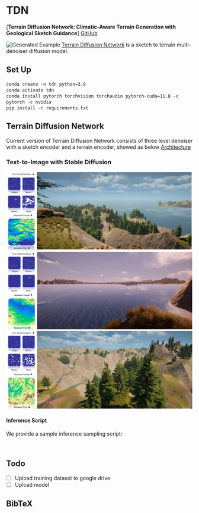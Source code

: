 # TDN

[**Terrain Diffusion Network: Climatic-Aware Terrain Generation with Geological Sketch Guidance**]
[GitHub](https://github.com/TDNResearch/TDN)

![Generated Example](assets/samples/teaser.png)
[Terrain Diffusion Network](#stable-diffusion) is a sketch to terrain multi-denoiser diffusion model.

  
## Set Up

```
conda create -n tdn python=3.9
conda activate tdn
conda install pytorch torchvision torchaudio pytorch-cuda=11.8 -c pytorch -c nvidia
pip install -r requirements.txt
```


## Terrain Diffusion Network

Current version of Terrain Diffusion Network consists of three level denoiser with a sketch encoder and a terrain encoder, showed as below
[Architecture](assets/architecture.png)


### Text-to-Image with Stable Diffusion
![Generated Example](assets/samples/Render1.png)
![Generated Example](assets/samples/Render2.png)
![Generated Example](assets/samples/Render3.png)


#### Inference Script

We provide a sample inference sampling script:

```
 
```

## Todo

- [ ] Upload training dataset to google drive
- [ ] Upload model

## BibTeX

```
```